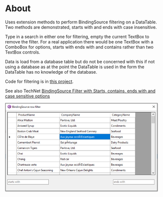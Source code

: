 ﻿# About

Uses extension methods to perform BindingSource filtering on a DataTable. Two methods are demonstrated, starts with and ends with case insensitive. 

Type in a search in either one for filtering, empty the current TextBox to remove the filter. For a real application there would be one TextBox with a ComboBox for options, starts with ends with and contains rather than two TextBox controls. 

Data is load from a database table but do not be concerned with this if not using a database as at the point the DataTable is used in the form the DataTable has no knowledge of the database.

Code for filtering is in [this project](https://github.com/karenpayneoregon/q-a-questions/tree/master/WinFormHelpers).

See also TechNet [BindingSource Filter with Starts, contains, ends with and case sensitive options](https://social.technet.microsoft.com/wiki/contents/articles/53413.bindingsource-filter-with-starts-contains-ends-with-and-case-sensitive-options.aspx)

![im](../assets/BindingSourceFilter.png)
